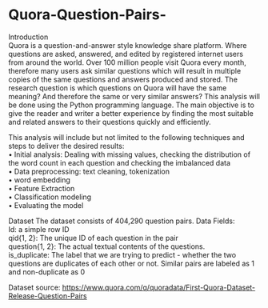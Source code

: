 # Quora-Question-Pairs-
Introduction <br />
Quora is a question-and-answer style knowledge share platform. Where  questions are asked, answered, and edited by registered internet users from around the world. Over 100 million people visit Quora every month, therefore many users ask similar questions which will result in multiple copies of the same questions and answers produced and stored. The research question is which questions on Quora will have the same meaning? And therefore the same or very similar answers? This analysis will be done using the Python programming language. The main objective is to give the reader and writer a better experience by finding the most suitable and related answers to their questions quickly and efficiently. 

This analysis will include but not limited to the following techniques and steps to deliver the desired results: <br />
•	Initial analysis: Dealing with missing values, checking the distribution of the word count in each question and checking the imbalanced data <br />
•	Data preprocessing: text cleaning, tokenization <br />
• word embedding <br />
• Feature Extraction <br />
•	Classification modeling <br />
•	Evaluating the model  <br />

Dataset
The dataset consists of 404,290 question pairs.
Data Fields: <br />
Id: a simple row ID <br />
qid{1, 2}: The unique ID of each question in the pair <br />
question{1, 2}: The actual textual contents of the questions. <br />
is_duplicate: The label that we are trying to predict - whether the two questions are duplicates of each other or not. Similar pairs are labeled as 1 and non-duplicate as 0  <br />

Dataset source:
https://www.quora.com/q/quoradata/First-Quora-Dataset-Release-Question-Pairs


